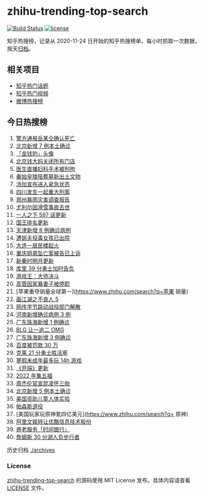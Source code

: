 # zhihu-trending-top-search

[![Build Status](https://github.com/justjavac/zhihu-trending-top-search/workflows/ci/badge.svg?branch=main)](https://github.com/justjavac/zhihu-trending-top-search/actions)
[![license](https://img.shields.io/github/license/justjavac/zhihu-trending-top-search)](https://github.com/justjavac/zhihu-trending-top-search/blob/main/LICENSE)

知乎热搜榜，记录从 2020-11-24 日开始的知乎热搜榜单。每小时抓取一次数据，按天[归档](./archives)。

## 相关项目

- [知乎热门话题](https://github.com/justjavac/zhihu-trending-hot-questions)
- [知乎热门视频](https://github.com/justjavac/zhihu-trending-hot-video)
- [微博热搜榜](https://github.com/justjavac/weibo-trending-hot-search)

## 今日热搜榜

<!-- BEGIN -->
<!-- 最后更新时间 Fri Jan 21 2022 20:21:20 GMT+0800 (China Standard Time) -->

1. [警方通报岳某仝确认死亡](https://www.zhihu.com/search?q=警方通报打工寻子)
1. [北京新增 7 例本土确诊](https://www.zhihu.com/search?q=北京疫情)
1. [「金钱豹」头像](https://www.zhihu.com/search?q=金钱豹头像)
1. [北京钱大妈关闭所有门店](https://www.zhihu.com/search?q=北京钱大妈)
1. [医生直播妇科手术被刑拘](https://www.zhihu.com/search?q=医生直播妇科手术)
1. [秦始皇陵陪葬墓新出土文物](https://www.zhihu.com/search?q=秦始皇陵)
1. [汤加宣布进入紧急状态](https://www.zhihu.com/search?q=汤加)
1. [四川发生一起重大刑案](https://www.zhihu.com/search?q=四川刑案)
1. [郑州暴雨灾害调查报告](https://www.zhihu.com/search?q=郑州720特大暴雨)
1. [尤利尔因滑雪事故去世](https://www.zhihu.com/search?q=尤利尔去世)
1. [一人之下 597 话更新](https://www.zhihu.com/search?q=一人之下)
1. [国王排名更新](https://www.zhihu.com/search?q=国王排名)
1. [天津新增 8 例确诊病例](https://www.zhihu.com/search?q=天津疫情)
1. [遭姐夫投毒女孩已出院](https://www.zhihu.com/search?q=姐夫投毒女孩)
1. [大连一居民楼起火](https://www.zhihu.com/search?q=大连居民楼起火)
1. [重庆姐弟坠亡案被告已上诉](https://www.zhihu.com/search?q=重庆姐弟坠亡案已上诉)
1. [新秦时明月更新](https://www.zhihu.com/search?q=新秦时明月)
1. [库里 39 分勇士加时告负](https://www.zhihu.com/search?q=勇士)
1. [游戏王：大师决斗](https://www.zhihu.com/search?q=游戏王)
1. [高管因家暴妻子被停职](https://www.zhihu.com/search?q=高管家暴)
1. [苹果重夺销量全球第一](https://www.zhihu.com/search?q=苹果 销量)
1. [画江湖之不良人 5](https://www.zhihu.com/search?q=不良人)
1. [网传字节跳动战投部门解散](https://www.zhihu.com/search?q=字节跳动)
1. [河南新增确诊病例 3 例](https://www.zhihu.com/search?q=河南疫情)
1. [广东珠海新增 1 例确诊](https://www.zhihu.com/search?q=广东疫情)
1. [BLG 让一追二 OMG](https://www.zhihu.com/search?q=blg)
1. [广东珠海新增 3 例确诊](https://www.zhihu.com/search?q=广东疫情)
1. [百度被罚款 30 万](https://www.zhihu.com/search?q=百度被罚)
1. [克莱 21 分勇士胜活塞](https://www.zhihu.com/search?q=勇士)
1. [寒假未成年最多玩 14h 游戏](https://www.zhihu.com/search?q=游戏防沉迷)
1. [《开端》更新](https://www.zhihu.com/search?q=开端)
1. [2022 年集五福](https://www.zhihu.com/search?q=集五福)
1. [周杰伦官宣昆凌怀三胎](https://www.zhihu.com/search?q=周杰伦官宣三胎)
1. [北京新增 5 例本土确诊](https://www.zhihu.com/search?q=北京疫情)
1. [美国资助儿童人体实验](https://www.zhihu.com/search?q=美国资助人体实验)
1. [帕森斯退役](https://www.zhihu.com/search?q=帕森斯)
1. [美国玩家玩原神氪四亿美元](https://www.zhihu.com/search?q= 原神)
1. [阿里文娱转让优酷信息技术股份](https://www.zhihu.com/search?q=阿里文娱转让优酷股份)
1. [养老服务「时间银行」](https://www.zhihu.com/search?q=养老服务时间银行)
1. [詹姆斯 30 分湖人负步行者](https://www.zhihu.com/search?q=湖人)

<!-- END -->

历史归档 [./archives](./archives)

### License

[zhihu-trending-top-search](https://github.com/justjavac/zhihu-trending-top-search)
的源码使用 MIT License 发布。具体内容请查看 [LICENSE](./LICENSE) 文件。
